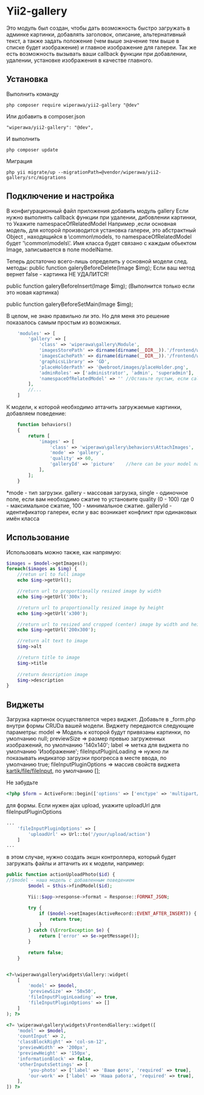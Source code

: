 Yii2-gallery
==========
Это модуль был создан, чтобы дать возможность быстро загружать в админке картинки, добавлять заголовок, описание, альтернативный текст, а также задать положение (чем выше значение тем выше в списке будет изображение) и главное изображение для галереи.
Так же есть возможность вызывать ваши callback функции при добавлении, удалении, установке изображения в качестве главного.
 

Установка
---------------------------------
Выполнить команду

```
php composer require wiperawa/yii2-gallery "@dev"
```

Или добавить в composer.json

```
"wiperawa/yii2-gallery": "@dev",
```

И выполнить

```
php composer update
```

Миграция

```
php yii migrate/up --migrationPath=@vendor/wiperawa/yii2-gallery/src/migrations
```

Подключение и настройка
---------------------------------
В конфигурационный файл приложения добавить модуль gallery
Если нужно выполнять callback функции при удалении, дибовлении картинки, то Укажите namespaceOfRelatedModel 
Например ,если основная модель, для которой производится установка галереи, это абстрактный Object , находящийся в \common\models, то namespaceOfRelatedModel будет '\\common\\models\\'.
Имя класса будет связано с каждым обьектом Image, записывается в поле modelName.

Теперь достаточно всего-лишь определить у основной модели след. методы:
public function galeryBeforeDelete(Image $img);
Если ваш метод вернет false - картинка НЕ УДАЛИТСЯ!

public function galeryBeforeInsert(Image $img); (Выполнится только если это новая картинка)

public function galeryBeforeSetMain(Image $img);

В целом, не знаю правильно ли это. Но для меня это решение показалось самым простым из возможных.

```php
    'modules' => [
        'gallery' => [
            'class' => 'wiperawa\gallery\Module',
            'imagesStorePath' => dirname(dirname(__DIR__)).'/frontend/web/images/store', //path to origin images
            'imagesCachePath' => dirname(dirname(__DIR__)).'/frontend/web/images/cache', //path to resized copies
            'graphicsLibrary' => 'GD',
            'placeHolderPath' => '@webroot/images/placeHolder.png',
            'adminRoles' => ['administrator', 'admin', 'superadmin'],
            'namespaceOfRelatedModel' => '' //Оставьте пустым, если callback-и не нужны
        ],
        //...
    ]
```

К модели, к которой необходимо аттачить загружаемые картинки, добавляем поведение:

```php
    function behaviors()
    {
        return [
            'images' => [
                'class' => 'wiperawa\gallery\behaviors\AttachImages',
                'mode' => 'gallery',
                'quality' => 60,
                'galleryId' => 'picture'	//here can be your model name for example
            ],
        ];
    }
```

*mode - тип загрузки. gallery - массовая загрузка, single - одиночное поле, если вам необходимо сжатие то установите quality (0 - 100) где  0 - максимальное сжатие, 100 - минимальное сжатие. galleryId - идентификатор галереи, если у вас возникает конфликт при одинаковых имён класса

Использование
---------------------------------
Использовать можно также, как напрямую:

```php
$images = $model->getImages();
foreach($images as $img) {
    //retun url to full image
    echo $img->getUrl();

    //return url to proportionally resized image by width
    echo $img->getUrl('300x');

    //return url to proportionally resized image by height
    echo $img->getUrl('x300');

    //return url to resized and cropped (center) image by width and height
    echo $img->getUrl('200x300');

    //return alt text to image
    $img->alt

    //return title to image
    $img->title
    
    //return description image
    $img->description
}
```

Виджеты
---------------------------------
Загрузка картинок осуществляется через виджет. Добавьте в _form.php внутри формы CRUDа вашей модели.
Виджету передаются следующие параметры:
model => Модель к которой будут привязаны картинки, по умолчанию null;
previewSize => размер превью загруженных изображений, по умолчанию '140x140';
label => метка для виджета по умолчанию 'Изображение';
fileInputPluginLoading => нужно ли показывать индикатор загрузки прогресса в месте ввода, по умолчанию true;
fileInputPluginOptions => массив свойств виджета [kartik/file/fileInput](http://demos.krajee.com/widget-details/fileinput), по умолчанию [];


Не забудьте
```php
<?php $form = ActiveForm::begin(['options' => ['enctype' => 'multipart/form-data']]); ?>
```
для формы.
Если нужен ajax upload, укажите uploadUrl для fileInputPluginOptions
```php
...
    'fileInputPluginOptions' => [
        'uploadUrl' => Url::to('/your/upload/action')
    ]
...
```
в этом случае, нужно создать экшн контроллера, который будет загружать файлы и аттачить их к модели, например:
```php
public function actionUploadPhoto($id) {
//$model - наша модель с добавленным поведением
        $model = $this->findModel($id);

        Yii::$app->response->format = Response::FORMAT_JSON;

        try {
            if ($model->setImages(ActiveRecord::EVENT_AFTER_INSERT)) {
                return true;
            }
        } catch (\ErrorException $e) {
            return ['error' => $e->getMessage()];
        }

        return false;
    }
```
```php

<?=\wiperawa\gallery\widgets\Gallery::widget(
    [
        'model' => $model,
        'previewSize' => '50x50',
        'fileInputPluginLoading' => true,
        'fileInputPluginOptions' => []
    ]
); ?>

<?= \wiperawa\gallery\widgets\FrontendGallery::widget([
    'model' => $model,
    'countInput' => 2,
    'classBlockRight' => 'col-sm-12',
    'previewWidth' => '200px',
    'previewHeight' => '150px',
    'informationBlock' => false,
    'otherInputsSettings' => [
        'you-photo' => ['label' => 'Ваше фото', 'required' => true],
        'our-work' => ['label' => 'Наша работа', 'required' => true],
    ],
]) ?>

```
